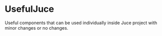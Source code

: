 # UsefulJuce
Useful components that can be used individually inside Juce project with minor changes or no changes.
